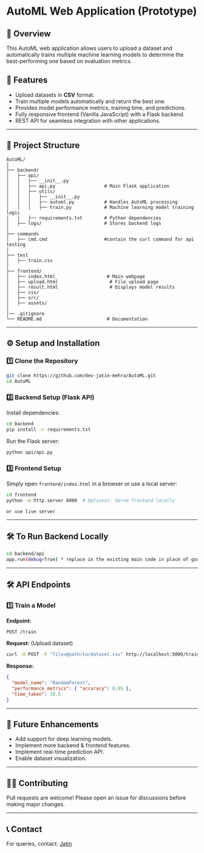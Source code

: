 # AutoML Web Application (Prototype)

## 🚀 Overview

This AutoML web application allows users to upload a dataset and automatically trains multiple machine learning models to determine the best-performing one based on evaluation metrics.

## 🌟 Features

- Upload datasets in **CSV** format.
- Train multiple models automatically and return the best one.
- Provides model performance metrics, training time, and predictions.
- Fully responsive frontend (Vanilla JavaScript) with a Flask backend.
- REST API for seamless integration with other applications.

---

## 📂 Project Structure

```
AutoML/
│
├── backend/
│   ├── api/
│   │   ├── __init__.py
│   │   ├── api.py                  # Main Flask application
│   │   ├── utils/
│   │   │   ├── __init__.py
│   │   │   ├── automl.py           # Handles AutoML processing
│   │   │   ├── train.py            # Machine learning model training logic
│   │   ├── requirements.txt        # Python dependencies
│   ├── logs/                       # Stores backend logs
│
├── commands
│   ├── cmd.cmd                     #contain the curl command for api testing
│
├── test
│   ├── train.csv
│
├── frontend/
│   ├── index.html                   # Main webpage
│   ├── upload.html                   # File upload page
│   ├── result.html                   # Displays model results
│   ├── css/
│   ├── src/
│   ├── assets/
│
│── .gitignore
└── README.md                        # Documentation
```

---

## ⚙️ Setup and Installation

### **1️⃣ Clone the Repository**

```bash
git clone https://github.com/dev-jatin-mehra/AutoML.git
cd AutoML
```

### **2️⃣ Backend Setup (Flask API)**

Install dependencies:

```bash
cd backend
pip install -r requirements.txt
```

Run the Flask server:

```bash
python api/api.py
```

### **3️⃣ Frontend Setup**

Simply open `frontend/index.html` in a browser or use a local server:

```bash
cd frontend
python -m http.server 8080  # Optional: Serve frontend locally
```

```
or use live server
```

---

## 🛠 To Run Backend Locally

```bash
cd backend/api
app.run(debug=True) * replace in the existing main code in place of gunicorn command *
```

---

## 🛠 API Endpoints

### **1️⃣ Train a Model**

**Endpoint:**

```
POST /train
```

**Request:** (Upload dataset)

```bash
curl -X POST -F "file=@path/to/dataset.csv" http://localhost:5000/train
```

**Response:**

```json
{
  "model_name": "RandomForest",
  "performance_metrics": { "accuracy": 0.95 },
  "time_taken": 10.5
}
```

---

## 🎯 Future Enhancements

- Add support for deep learning models.
- Implement more backend & frontend features.
- Implement real-time prediction API.
- Enable dataset visualization.

---

## 👨‍💻 Contributing

Pull requests are welcome! Please open an issue for discussions before making major changes.

---

## 📞 Contact

For queries, contact: [Jatin](mailto:jatinsinghmehras.com)
